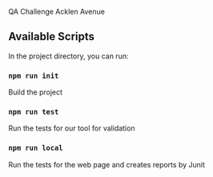 QA Challenge Acklen Avenue

## Available Scripts

In the project directory, you can run:

### `npm run init`

Build the project<br />

### `npm run test`

Run the tests for our tool for validation<br />

### `npm run local`

Run the tests for the web page and creates reports by Junit<br />
